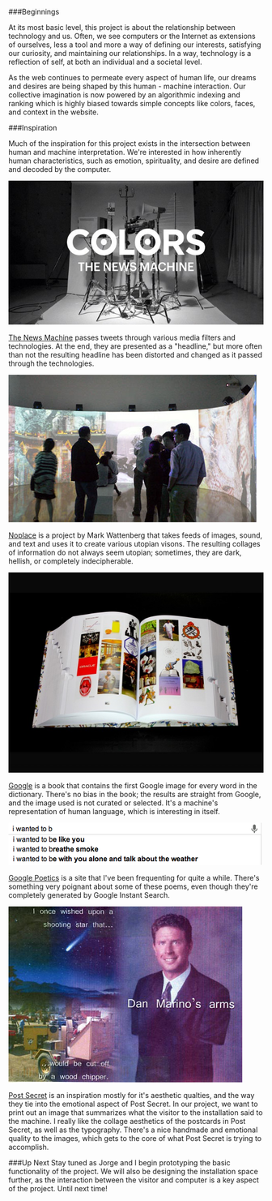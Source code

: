 ###Beginnings

At its most basic level, this project is about the relationship between technology and us. Often, we see computers or the Internet as extensions of ourselves, less a tool and more a way of defining our interests, satisfying our curiosity, and maintaining our relationships. In a way, technology is a reflection of self, at both an individual and a societal level. 

As the web continues to permeate every aspect of human life, our dreams and desires are being shaped by this human - machine interaction. Our collective imagination is now powered by an algorithmic indexing and ranking which is highly biased towards simple concepts like colors, faces, and context in the website. 

###Inspiration

Much of the inspiration for this project exists in the intersection between human and machine interpretation. We're interested in how inherently human characteristics, such as emotion, spirituality, and desire are defined and decoded by the computer.

![The News Machine](../project_images/the-news-machine.jpg?raw=true "The News Machine")

[The News Machine](http://www.colorsmagazine.com/blog/article/colors-86-launches-at-the-international-journalism-festival) passes tweets through various media filters and technologies. At the end, they are presented as a "headline," but more often than not the resulting headline has been distorted and changed as it passed through the technologies. 

![Noplace](../project_images/noplace.jpg?raw=true "Noplace")

[Noplace](http://www.bewitched.com/noplace.html) is a project by Mark Wattenberg that takes feeds of images, sound, and text and uses it to create various utopian visons. The resulting collages of information do not always seem utopian; sometimes, they are dark, hellish, or completely indecipherable.

![Google](../project_images/google-book.jpg?raw=true "Google")

[Google](http://www.creativeapplications.net/scripts/google-the-first-google-image-for-every-word-in-the-dictionary/) is a book that contains the first Google image for every word in the dictionary. There's no bias in the book; the results are straight from Google, and the image used is not curated or selected. It's a machine's representation of human language, which is interesting in itself.

![Google Poetics](../project_images/google-poetics.png?raw=true "Google Poetics")

[Google Poetics](http://www.googlepoetics.com/) is a site that I've been frequenting for quite a while. There's something very poignant about some of these poems, even though they're completely generated by Google Instant Search.

![Post Secret](../project_images/post-secret.jpg?raw=true "Post Secret")

[Post Secret](http://postsecret.com/) is an inspiration mostly for it's aesthetic qualties, and the way they tie into the emotional aspect of Post Secret. In our project, we want to print out an image that summarizes what the visitor to the installation said to the machine. I really like the collage aesthetics of the postcards in Post Secret, as well as the typography. There's a nice handmade and emotional quality to the images, which gets to the core of what Post Secret is trying to accomplish.

###Up Next
Stay tuned as Jorge and I begin prototyping the basic functionality of the project. We will also be designing the installation space further, as the interaction between the visitor and computer is a key aspect of the project. Until next time!